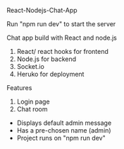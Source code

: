 React-Nodejs-Chat-App

Run "npm run dev" to start the server 

Chat app build with React and node.js

1. React/ react hooks for frontend
2. Node.js for backend
3. Socket.io
4. Heruko for deployment 


Features
1. Login page
2. Chat room 
  - Displays default admin message
  - Has a pre-chosen name (admin)
  - Project runs on "npm run dev"



